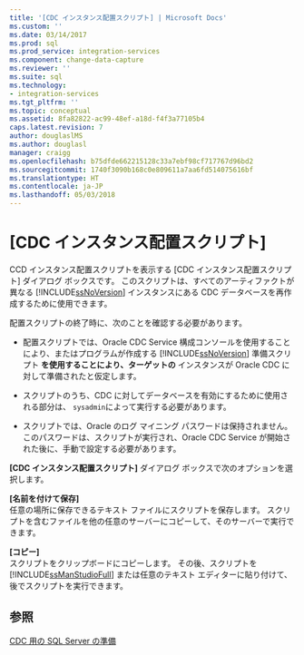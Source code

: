 ```yaml
---
title: '[CDC インスタンス配置スクリプト] | Microsoft Docs'
ms.custom: ''
ms.date: 03/14/2017
ms.prod: sql
ms.prod_service: integration-services
ms.component: change-data-capture
ms.reviewer: ''
ms.suite: sql
ms.technology:
- integration-services
ms.tgt_pltfrm: ''
ms.topic: conceptual
ms.assetid: 8fa82822-ac99-48ef-a18d-f4f3a77105b4
caps.latest.revision: 7
author: douglaslMS
ms.author: douglasl
manager: craigg
ms.openlocfilehash: b75dfde662215128c33a7ebf98cf717767d96bd2
ms.sourcegitcommit: 1740f3090b168c0e809611a7aa6fd514075616bf
ms.translationtype: HT
ms.contentlocale: ja-JP
ms.lasthandoff: 05/03/2018
---
```

# <a name="cdc-instance-deployment-script"></a>[CDC インスタンス配置スクリプト]
  CCD インスタンス配置スクリプトを表示する [CDC インスタンス配置スクリプト] ダイアログ ボックスです。 このスクリプトは、すべてのアーティファクトが異なる [!INCLUDE[ssNoVersion](../../includes/ssnoversion-md.md)] インスタンスにある CDC データベースを再作成するために使用できます。  
  
 配置スクリプトの終了時に、次のことを確認する必要があります。  
  
-   配置スクリプトでは、Oracle CDC Service 構成コンソールを使用することにより、またはプログラムが作成する [!INCLUDE[ssNoVersion](../../includes/ssnoversion-md.md)] 準備スクリプト **を使用することにより、ターゲットの** インスタンスが Oracle CDC に対して準備されたと仮定します。  
  
-   スクリプトのうち、CDC に対してデータベースを有効にするために使用される部分は、 `sysadmin`によって実行する必要があります。  
  
-   スクリプトでは、Oracle のログ マイニング パスワードは保持されません。 このパスワードは、スクリプトが実行され、Oracle CDC Service が開始された後に、手動で設定する必要があります。  
  
 **[CDC インスタンス配置スクリプト]** ダイアログ ボックスで次のオプションを選択します。  
  
 **[名前を付けて保存]**  
 任意の場所に保存できるテキスト ファイルにスクリプトを保存します。 スクリプトを含むファイルを他の任意のサーバーにコピーして、そのサーバーで実行できます。  
  
 **[コピー]**  
 スクリプトをクリップボードにコピーします。 その後、スクリプトを [!INCLUDE[ssManStudioFull](../../includes/ssmanstudiofull-md.md)] または任意のテキスト エディターに貼り付けて、後でスクリプトを実行できます。  
  
## <a name="see-also"></a>参照  
 [CDC 用の SQL Server の準備](../../integration-services/change-data-capture/prepare-sql-server-for-cdc.md)  
  
  
